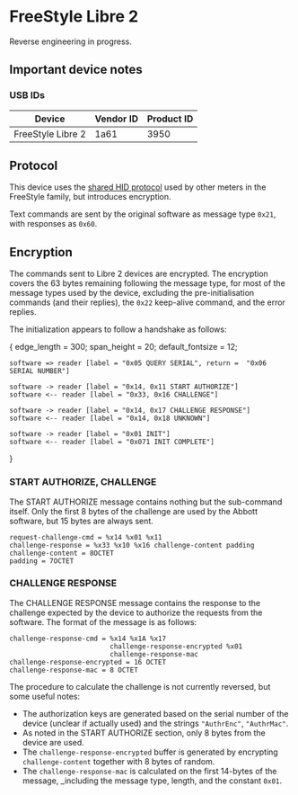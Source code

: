 <!--
SPDX-FileCopyrightText: 2016 The Glucometer Protocols Authors

SPDX-License-Identifier: CC-BY-SA-4.0
-->

# FreeStyle Libre 2

Reverse engineering in progress.


## Important device notes

### USB IDs

| Device            | Vendor ID | Product ID |
| ---               | ---       | ---        |
| FreeStyle Libre 2 | 1a61      | 3950       |

## Protocol

This device uses the [shared HID protocol](shared-hid-protocol.md) used by other
meters in the FreeStyle family, but introduces encryption.

Text commands are sent by the original software as message type `0x21`, with
responses as `0x60`.

## Encryption

The commands sent to Libre 2 devices are encrypted. The encryption covers the 63
bytes remaining following the message type, for most of the message types used
by the device, excluding the pre-initialisation commands (and their replies),
the `0x22` keep-alive command, and the error replies.

The initialization appears to follow a handshake as follows:

<seqdiag>
{
    edge_length = 300;
    span_height = 20;
    default_fontsize = 12;

    software => reader [label = "0x05 QUERY SERIAL", return =  "0x06 SERIAL NUMBER"]

    software -> reader [label = "0x14, 0x11 START AUTHORIZE"]
    software <-- reader [label = "0x33, 0x16 CHALLENGE"]

    software -> reader [label = "0x14, 0x17 CHALLENGE RESPONSE"]
    software <-- reader [label = "0x14, 0x18 UNKNOWN"]

    software -> reader [label = "0x01 INIT"]
    software <-- reader [label = "0x071 INIT COMPLETE"]
}
</seqdiag>

### START AUTHORIZE, CHALLENGE

The START AUTHORIZE message contains nothing but the sub-command itself. Only
the first 8 bytes of the challenge are used by the Abbott software, but 15 bytes
are always sent.

    request-challenge-cmd = %x14 %x01 %x11
    challenge-response = %x33 %x10 %x16 challenge-content padding
    challenge-content = 8OCTET
    padding = 7OCTET

### CHALLENGE RESPONSE

The CHALLENGE RESPONSE message contains the response to the challenge expected
by the device to authorize the requests from the software. The format of the
message is as follows:

    challenge-response-cmd = %x14 %x1A %x17
                             challenge-response-encrypted %x01
                             challenge-response-mac
    challenge-response-encrypted = 16 OCTET
    challenge-response-mac = 8 OCTET

The procedure to calculate the challenge is not currently reversed, but some
useful notes:

 * The authorization keys are generated based on the serial number of the device
   (unclear if actually used) and the strings `"AuthrEnc"`, `"AuthrMac"`.
 * As noted in the START AUTHORIZE section, only 8 bytes from the device are
   used.
 * The `challenge-response-encrypted` buffer is generated by encrypting
   `challenge-content` together with 8 bytes of random.
 * The `challenge-response-mac` is calculated on the first 14-bytes of the
   message, _including the message type, length, and the constant `0x01`.
